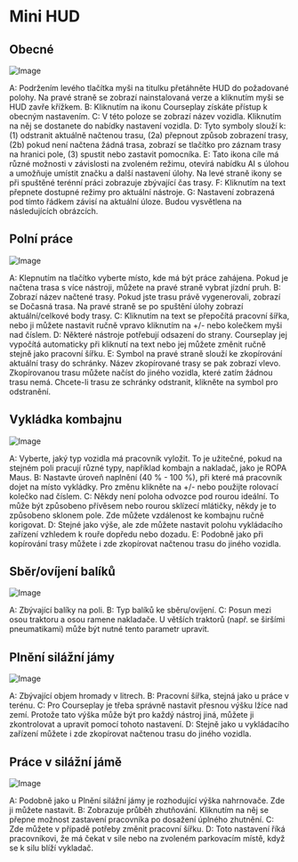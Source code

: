 # Mini HUD

## Obecné

![Image](/home/runner/work/CourseplayHelp/CourseplayHelp/translation_data/minihudhelp_general_0_0_478_305.png)


A: Podržením levého tlačítka myši na titulku přetáhněte HUD do požadované polohy. Na pravé straně se zobrazí nainstalovaná verze a kliknutím myši se HUD zavře křížkem.
B: Kliknutím na ikonu Courseplay získáte přístup k obecným nastavením.
C: V této poloze se zobrazí název vozidla. Kliknutím na něj se dostanete do nabídky nastavení vozidla.
D: Tyto symboly slouží k: (1) odstranit aktuálně načtenou trasu, (2a) přepnout způsob zobrazení trasy, (2b) pokud není načtena žádná trasa, zobrazí se tlačítko pro záznam trasy na hranici pole, (3) spustit nebo zastavit pomocníka.
E: Tato ikona cíle má různé možnosti v závislosti na zvoleném režimu, otevírá nabídku AI s úlohou a umožňuje umístit značku a další nastavení úlohy. Na levé straně ikony se při spuštěné terénní práci zobrazuje zbývající čas trasy.
F: Kliknutím na text přepnete dostupné režimy pro aktuální nástroje.
G: Nastavení zobrazená pod tímto řádkem závisí na aktuální úloze. Budou vysvětlena na následujících obrázcích.


## Polní práce

![Image](/home/runner/work/CourseplayHelp/CourseplayHelp/translation_data/minihudhelp_fieldwork_0_0_478_305.png)


A: Klepnutím na tlačítko vyberte místo, kde má být práce zahájena. Pokud je načtena trasa s více nástroji, můžete na pravé straně vybrat jízdní pruh.
B: Zobrazí název načtené trasy. Pokud jste trasu právě vygenerovali, zobrazí se Dočasná trasa. Na pravé straně se po spuštění úlohy zobrazí aktuální/celkové body trasy.
C: Kliknutím na text se přepočítá pracovní šířka, nebo ji můžete nastavit ručně vpravo kliknutím na +/- nebo kolečkem myši nad číslem.
D: Některé nástroje potřebují odsazení do strany. Courseplay jej vypočítá automaticky při kliknutí na text nebo jej můžete změnit ručně stejně jako pracovní šířku.
E: Symbol na pravé straně slouží ke zkopírování aktuální trasy do schránky. Název zkopírované trasy se pak zobrazí vlevo. Zkopírovanou trasu můžete načíst do jiného vozidla, které zatím žádnou trasu nemá. Chcete-li trasu ze schránky odstranit, klikněte na symbol pro odstranění.


## Vykládka kombajnu

![Image](/home/runner/work/CourseplayHelp/CourseplayHelp/translation_data/minihudhelp_combineunload_0_0_478_305.png)


A: Vyberte, jaký typ vozidla má pracovník vyložit. To je užitečné, pokud na stejném poli pracují různé typy, například kombajn a nakladač, jako je ROPA Maus.
B: Nastavte úroveň naplnění (40 % - 100 %), při které má pracovník dojet na místo vykládky. Pro změnu klikněte na +/- nebo použijte rolovací kolečko nad číslem.
C: Někdy není poloha odvozce pod rourou ideální. To může být způsobeno přívěsem nebo rourou sklízecí mlátičky, někdy je to způsobeno sklonem pole. Zde můžete vzdálenost ke kombajnu ručně korigovat.
D: Stejné jako výše, ale zde můžete nastavit polohu vykládacího zařízení vzhledem k rouře dopředu nebo dozadu.
E: Podobně jako při kopírování trasy můžete i zde zkopírovat načtenou trasu do jiného vozidla.


## Sběr/ovíjení balíků

![Image](/home/runner/work/CourseplayHelp/CourseplayHelp/translation_data/minihudhelp_balecollect_0_0_478_305.png)


A: Zbývající balíky na poli.
B: Typ balíků ke sběru/ovíjení.
C: Posun mezi osou traktoru a osou ramene nakladače. U větších traktorů (např. se širšími pneumatikami) může být nutné tento parametr upravit.


## Plnění silážní jámy

![Image](/home/runner/work/CourseplayHelp/CourseplayHelp/translation_data/minihudhelp_siloloader_0_0_478_305.png)


A: Zbývající objem hromady v litrech.
B: Pracovní šířka, stejná jako u práce v terénu.
C: Pro Courseplay je třeba správně nastavit přesnou výšku lžíce nad zemí. Protože tato výška může být pro každý nástroj jiná, můžete ji zkontrolovat a upravit pomocí tohoto nastavení.
D: Stejně jako u vykládacího zařízení můžete i zde zkopírovat načtenou trasu do jiného vozidla.


## Práce v silážní jámě

![Image](/home/runner/work/CourseplayHelp/CourseplayHelp/translation_data/minihudhelp_siloworker_0_0_478_305.png)


A: Podobně jako u Plnění silážní jámy je rozhodující výška nahrnovače. Zde ji můžete nastavit.
B: Zobrazuje průběh zhutňování. Kliknutím na něj se přepne možnost zastavení pracovníka po dosažení úplného zhutnění.
C: Zde můžete v případě potřeby změnit pracovní šířku.
D: Toto nastavení říká pracovníkovi, že má čekat v sile nebo na zvoleném parkovacím místě, když se k silu blíží vykladač.


